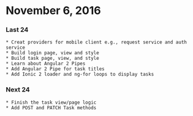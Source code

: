 # November 6, 2016

### Last 24 
    * Creat providers for mobile client e.g., request service and auth service
    * Build login page, view and style
    * Build task page, view, and style
    * Learn about Angular 2 Pipes
    * Add Angular 2 Pipe for task titles
    * Add Ionic 2 loader and ng-for loops to display tasks
### Next 24    
    * Finish the task view/page logic
    * Add POST and PATCH Task methods
  